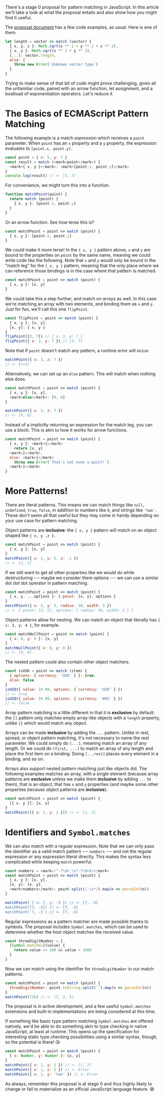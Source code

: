 There's a stage 0 proposal for pattern matching in JavaScript. In this article we'll take a look at what the proposal entails and also show how you might find it useful.

The [proposal document][proposal] has a few code examples, as usual. Here is one of them.

```js
let length = vector => match (vector) {
  { x, y, z }: Math.sqrt(x ** 2 + y ** 2 + z ** 2),
  { x, y }: Math.sqrt(x ** 2 + y ** 2),
  [...]: vector.length,
  else: {
    throw new Error(`Unknown vector type`)
  }
}
```

Trying to make sense of that bit of code might prove challenging, given all the unfamiliar code, paired with an arrow function, let assignment, and a boatload of exponentiation operators. Let's reduce it.

# The Basics of ECMAScript Pattern Matching

The following example is a match *expression* which receives a `point` parameter. When `point` has an `x` property and a `y` property, the expression evaluates to `[point.x, point.y]`.

```js
const point = { x: 5, y: 7 }
const result = match (<mark>point</mark>) {
  <mark>{ x, y }</mark>: <mark>[point.x, point.y]</mark>
}
console.log(result) // <- [5, 7]
```

For convenience, we might turn this into a function.

```js
function matchPoint(point) {
  return match (point) {
    { x, y }: [point.x, point.y]
  }
}
```

Or an arrow function. See how terse this is?

```js
const matchPoint = point => match (point) {
  { x, y }: [point.x, point.y]
}
```

We could make it more terse! In the `{ x, y }` pattern above, `x` and `y` are bound to the properties on `point` by the same name, meaning we could write code like the following. Note that `x` and `y` would only be bound in the "match leg" for the `{ x, y }` pattern, meaning that the only place where we can reference those bindings is in the case where that pattern is matched.

```js
const matchPoint = point => match (point) {
  { x, y }: [x, y]
}
```

We could take this a step further, and match on arrays as well. In this case we're matching an array with two elements, and binding them as `x` and `y`. Just for fun, we'll call this one `flipPoint`.

```js
const flipPoint = point => match (point) {
  { x, y }: [x, y],
  [x, y]: { x, y }
}
flipPoint([3, 7]) // { x: 3, y: 7 }
flipPoint({ x: 3, y: 7 }) // [3, 7]
```

Note that if `point` doesn't match any pattern, a runtime error will occur.

```js
matchPoint({ x: 3, z: 7 })
// <- Error
```

Alternatively, we can set up an `else` pattern. This will match when nothing else does.

```js
const matchPoint = point => match (point) {
  { x, y }: [x, y],
  <mark>else</mark>: [0, 0]
}

matchPoint({ x: 3, z: 7 })
// <- [0, 0]
```

Instead of a implicitly returning an expression for the match leg, you can use a block. This is akin to how it works for arrow functions.

```js
const matchPoint = point => match (point) {
  { x, y }: <mark>{</mark>
    return [x, y]
  <mark>}</mark>,
  else: <mark>{</mark>
    throw new Error(`That's not even a point!`)
  <mark>}</mark>
}
```

# More Patterns!

There are literal patterns. This means we can match things like `null`, `undefined`, `true`, `false`, in addition to numbers like `0`, and strings like `'two'`. These don't seem all that useful but they may come in handy depending on your use case for pattern matching.

Object patterns are **inclusive**: the `{ x, y }` pattern will match on an object shaped like `{ x, y ,z }`.

```js
const matchPoint = point => match (point) {
  { x, y }: [x, y]
}
matchPoint({ x: 2, y: 5, z: -1 })
// <- [2, 5]
```

If we still want to get all other properties like we would do while destructuring --- maybe we consider them options --- we can use a similar dot dot dot operator in pattern matching.

```js
const matchPoint = point => match (point) {
  { x, y, ...options }: { point: [x, y], options }
}
matchPoint({ x: 2, y: 5, radius: 50, width: 3 })
// <- { point: [2, 5], options: { radius: 50, width: 3 } }
```

Object patterns allow for nesting. We can match an object that literally has `{ x: 3, y: 4 }`, for example.

```js
const matchNullPoint = point => match (point) {
  { x: 0, y: 0 }: [x, y]
}
matchNullPoint({ x: 0, y: 0 })
// <- [0, 0]
```

The nested pattern could also contain other object matchers.

```js
const isUSD = point => match (item) {
  { options: { currency: 'USD' } }: true,
  else: false
}
isUSD({ value: 19.99, options: { currency: 'USD' } })
// <- true
isUSD({ value: 19.99, options: { currency: 'ARS' } })
// <- false
```

Array pattern matching is a little different in that it is **exclusive** by default: the `[]` pattern only matches empty array-like objects with a `length` property, unlike `{}` which would match any object.

Arrays can be made **inclusive** by adding the `...` pattern. Unlike in rest, spread, or object pattern matching, it's not necessary to name the rest parameter. We could simply do `[...]`, meaning match an array of any length. Or we could do `[first, ...]` to match an array of any length and place the first item on a binding. Doing `[...rest]` places every element in a binding, and so on.

Arrays also support nested pattern matching just like objects did. The following examples matches an array, with a single element (because array patterns are **exclusive** unless we make them **inclusive** by adding `...` to them), that is an object, that has `x` and `y` properties (and maybe some other properties because object patterns are **inclusive**).

```js
const matchPoint = point => match (point) {
  [{ x, y }]: [x, y]
}
matchPoint([{ x: 1, y: 2 }]) // <- [1, 2]
```

# Identifiers and `Symbol.matches`

We can also match with a regular expression. Note that we can only pass the identifier as a valid match pattern --- `numbers` --- and not the regular expression or any expression literal directly. This makes the syntax less complicated while keeping `match` powerful.

```js
const numbers = <mark>/^-?\d+,\s*-?\d+$/</mark>
const matchPoint = point => match (point) {
  { x, y }: [x, y],
  [x, y]: [x, y],
  <mark>numbers</mark>: point.split(/,\s*/).map(n => parseInt(n))
}

matchPoint(`{ x: 7, y: -3 }) // <- [7, -3]
matchPoint([7, -3]) // <- [7, -3]
matchPoint(`7, -3`) // <- [7, -3]
```

Regular expressions as a pattern matcher are made possible thanks to symbols. The proposal includes `Symbol.matches`, which can be used to determine whether the host object matches the received value.

```js
const threeDigitNumber = {
  [Symbol.matches](value) {
    return value >= 100 && value < 1000
  }
}
```

Now we can match using the identifier for `threeDigitNumber` in our match patterns.

```js
const matchPoint = point => match (point) {
  threeDigitNumber: point.toString.split(``).map(n => parseInt(n))
}
matchPoint(735) // <- [7, 3, 5]
```

The proposal is in active development, and a few useful `Symbol.matches` extensions and built-in implementations are being considered at this time.

If something like basic type pattern matching `Symbol.matches` are offered natively, we'd be able to do something akin to type checking in native JavaScript, at least at runtime. This opens up the specification for interesting static type checking possibilities using a similar syntax, though, so the potential is there! 😘

```js
const matchPoint = point => match (point) {
  { x: Number, y: Number }: [x, y]
}
matchPoint({ x: 1, y: 2 }) // <- [1, 2]
matchPoint({ x: 1, z: 2 }) // <- Error
matchPoint({ x: 1, y: 'two' }) // <- Error
```

As always, remember this proposal is at stage 0 and thus highly likely to change or fail to materialize as an official JavaScript language feature. 😅

[proposal]: https://github.com/tc39/proposal-pattern-matching "tc39/proposal-pattern-matching on GitHub"
